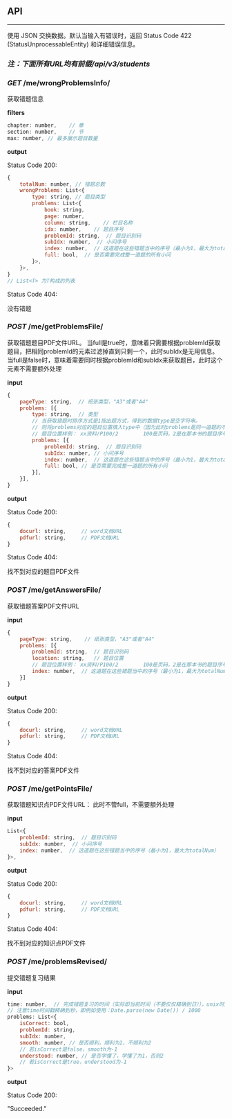 ## API

----------

使用 JSON 交换数据。默认当输入有错误时，返回 Status Code 422 (StatusUnprocessableEntity) 和详细错误信息。

### *注：下面所有URL均有前缀/api/v3/students*

### *GET* /me/wrongProblemsInfo/

获取错题信息

**filters**

```javascript
chapter: number,    // 章
section: number,    // 节
max: number, // 最多展示题目数量
```

**output**

Status Code 200:

```javascript
{
    totalNum: number, // 错题总数
    wrongProblems: List<{
        type: string, // 题目类型
        problems: List<{
            book: string,
            page: number,
            column: string,    // 栏目名称
            idx: number,    // 题目序号
            problemId: string,  // 题目识别码
            subIdx: number,  // 小问序号
            index: number,  // 这道题在这些错题当中的序号（最小为1，最大为totalNum）
            full: bool,  // 是否需要完成整一道题的所有小问
        }>,
    }>,
}
// List<T> 为T构成的列表
```

Status Code 404:

没有错题

### *POST* /me/getProblemsFile/

获取错题题目PDF文件URL。
当full是true时，意味着只需要根据problemId获取题目，把相同problemId的元素过滤掉直到只剩一个，此时subIdx是无用信息。
当full是false时，意味着需要同时根据problemId和subIdx来获取题目，此时这个元素不需要额外处理

**input**

```javascript
{
    pageType: string,  // 纸张类型，"A3"或者"A4"
    problems: [{
        type: string,  // 类型
        // 当获取错题时排序方式是1按出题方式，得到的数据type是空字符串。
        // 则将problems对应的题目位置填入type中（因为此时problems是同一道题的不同小问，题目位置只有一个）
        // 题目位置样例： xx资料/P100/2        100是页码，2是在那本书的题目序号即idx
        problems: [{
            problemId: string,  // 题目识别码
            subIdx: number, // 小问序号
            index: number,  // 这道题在这些错题当中的序号（最小为1，最大为totalNum）
            full: bool, // 是否需要完成整一道题的所有小问
        }],
    }],
}
```

**output**

Status Code 200:

```javascript
{
    docurl: string,     // word文档URL
    pdfurl: string,     // PDF文档URL
}
```

Status Code 404:

找不到对应的题目PDF文件

### *POST* /me/getAnswersFile/

获取错题答案PDF文件URL

**input**

```javascript
{
    pageType: string,    // 纸张类型，"A3"或者"A4"
    problems: [{
    	problemId: string,  // 题目识别码
        location: string,   // 题目位置
        // 题目位置样例： xx资料/P100/2        100是页码，2是在那本书的题目序号即idx
    	index: number,  // 这道题在这些错题当中的序号（最小为1，最大为totalNum）
	}]
}
```

**output**

Status Code 200:

```javascript
{
    docurl: string,     // word文档URL
    pdfurl: string,     // PDF文档URL
}
```

Status Code 404:

找不到对应的答案PDF文件

### *POST* /me/getPointsFile/

获取错题知识点PDF文件URL：
此时不管full，不需要额外处理

**input**

```javascript
List<{
    problemId: string,  // 题目识别码
    subIdx: number,  // 小问序号
    index: number,  // 这道题在这些错题当中的序号（最小为1，最大为totalNum）
}>,
```

**output**

Status Code 200:

```javascript
{
    docurl: string,     // word文档URL
    pdfurl: string,     // PDF文档URL
}
```

Status Code 404:

找不到对应的知识点PDF文件

### *POST* /me/problemsRevised/

提交错题复习结果

**input**

```javascript
time: number,  // 完成错题复习的时间（实际即当前时间（不要仅仅精确到日）），unix时间戳
// 注意time时间戳精确到秒，即例如使用：Date.parse(new Date()) / 1000
problems: List<{
    isCorrect: bool,
    problemId: string,
    subIdx: number,
    smooth: number, // 是否顺利，顺利为1，不顺利为2
    // 若isCorrect是false，smooth为-1
    understood: number, // 是否学懂了，学懂了为1，否则2
    // 若isCorrect是true，understood为-1
}>
```

**output**

Status Code 200:

"Succeeded."
